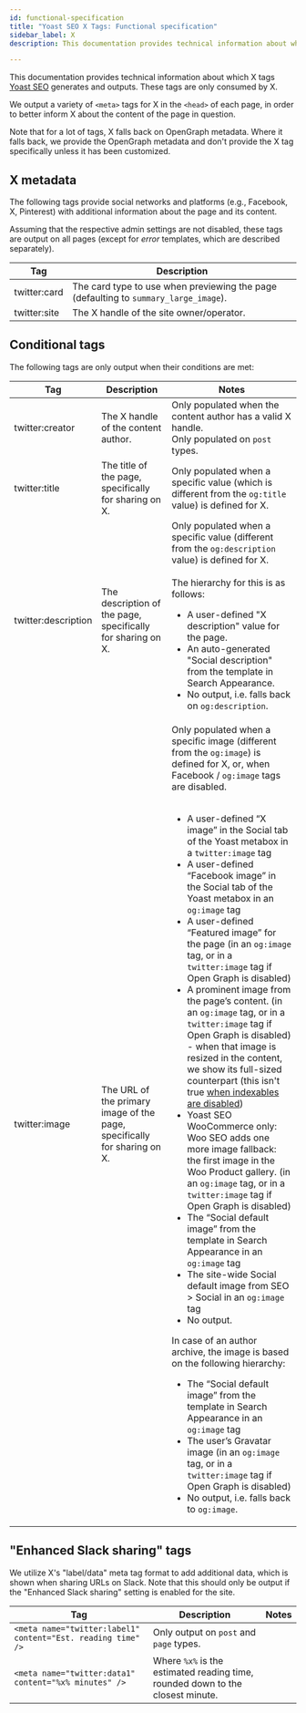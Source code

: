 ```yaml
---
id: functional-specification
title: "Yoast SEO X Tags: Functional specification"
sidebar_label: X
description: This documentation provides technical information about which X tags Yoast SEO generates and outputs.

---
```

This documentation provides technical information about which X tags [Yoast SEO](https://yoast.com/wordpress/plugins/seo/) generates and outputs. These tags are only consumed by X.

We output a variety of `<meta>` tags for X in the `<head>` of each page, in order to better inform X about the content of the page in question.

Note that for a lot of tags, X falls back on OpenGraph metadata. Where it falls back, we provide the OpenGraph metadata and don't provide the X tag specifically unless it has been customized.

## X metadata
The following tags provide social networks and platforms (e.g., Facebook, X, Pinterest) with additional information about the page and its content.

Assuming that the respective admin settings are not disabled, these tags are output on all pages (except for _error_ templates, which are described separately).

| Tag | Description |
|---|----|
| twitter:card | The card type to use when previewing the page (defaulting to `summary_large_image`). |
| twitter:site | The X handle of the site owner/operator. |

## Conditional tags
The following tags are only output when their conditions are met:

| Tag | Description | Notes |
|---|----|---|
| twitter:creator | The X handle of the content author. | Only populated when the content author has a valid X handle. <br /> Only populated on `post` types. |
| twitter:title | The title of the page, specifically for sharing on X. | Only populated when a specific value (which is different from the `og:title` value) is defined for X. |
| twitter:description | The description of the page, specifically for sharing on X. | Only populated when a specific value (different from the `og:description` value) is defined for X. <br /> <br /> The hierarchy for this is as follows: <ul><li>A user-defined "X description" value for the page.</li><li>An auto-generated "Social description" from the template in Search Appearance.</li><li>No output, i.e. falls back on `og:description`.</li></ul> |
| twitter:image | The URL of the primary image of the page, specifically for sharing on X. | Only populated when a specific image (different from the `og:image`) is defined for X, or, when Facebook / `og:image` tags are disabled. <br /> <br /> <ul><li>A user-defined “X image” in the Social tab of the Yoast metabox in a `twitter:image` tag</li><li>A user-defined “Facebook image” in the Social tab of the Yoast metabox in an `og:image` tag</li><li>A user-defined “Featured image” for the page (in an  `og:image` tag, or in a `twitter:image` tag if Open Graph is disabled)</li><li>A prominent image from the page’s content. (in an  `og:image` tag, or in a `twitter:image` tag if Open Graph is disabled) - when that image is resized in the content, we show its full-sized counterpart (this isn't true  <a href="/features/indexables/indexables-filters/#disabling-indexables-completely">when indexables are disabled</a>)</li><li>Yoast SEO WooCommerce only: Woo SEO adds one more image fallback: the first image in the Woo Product gallery.  (in an  `og:image` tag, or in a `twitter:image` tag if Open Graph is disabled)</li><li>The “Social default image” from the template in Search Appearance in an `og:image` tag</li><li>The site-wide Social default image from SEO > Social in an `og:image` tag</li><li>No output.</li></ul> In case of an author archive, the image is based on the following hierarchy: <ul><li>The “Social default image” from the template in Search Appearance in an `og:image` tag</li><li>The user’s Gravatar image (in an  `og:image` tag, or in a `twitter:image` tag if Open Graph is disabled)</li><li>No output, i.e. falls back to `og:image`.</li></ul> |

## "Enhanced Slack sharing" tags
We utilize X's "label/data" meta tag format to add additional data, which is shown when sharing URLs on Slack.
Note that this should only be output if the "Enhanced Slack sharing" setting is enabled for the site.

| Tag | Description | Notes |
|---|----|---|
| `<meta name="twitter:label1" content="Est. reading time" />` | Only output on `post` and `page` types. |
| `<meta name="twitter:data1" content="%x% minutes" />` | Where `%x%` is the estimated reading time, rounded down to the closest minute. |
